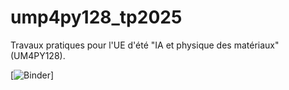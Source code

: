 # ump4py128_tp2025

Travaux pratiques pour l'UE d'été "IA et physique des matériaux" (UM4PY128). 

[![Binder](https://mybinder.org/v2/gh/vtgk/ue_ml_perso/edit/main)]
